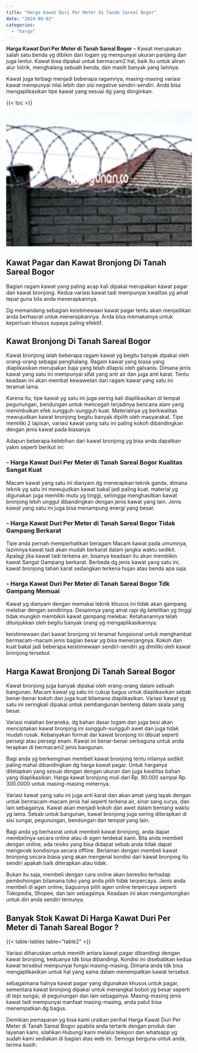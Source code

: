```yaml
---
title: "Harga Kawat Duri Per Meter di Tanah Sareal Bogor"
date: "2024-09-02"
categories: 
  - "harga"
---
```


**Harga Kawat Duri Per Meter di Tanah Sareal Bogor** – Kawat merupakan salah satu benda yg dibikin dari logam yg mempunyai ukuran panjang dan juga lentur. Kawat bisa dipakai untuk bermacam2 hal, baik itu untuk aliran alur listrik, menghalang sebuah benda, dan masih banyak yang lainnya.

Kawat juga terbagi menjadi beberapa ragamnya, masing-masing variasi kawat mempunyai nilai lebih dan sisi negative sendiri-sendiri. Anda bisa mengaplikasikan tipe kawat yang sesuai dg yang diinginkan.

{{< toc >}}

![Harga Kawat Duri Per Meter di Tanah Sareal Bogor](/images/jual-kawat-murah14.png)

## Kawat Pagar dan Kawat Bronjong Di Tanah Sareal Bogor

Bagian ragam kawat yang paling acap kali dipakai merupakan kawat pagar dan kawat bronjong. Kedua variasi kawat tadi mempunyai kwalitas yg amat tepat guna bila anda menerapkannya.

Dg memandang sebagian keistimewaan kawat pagar tentu akan menjadikan anda berhasrat untuk menerapkannya. Anda bisa memakainya untuk keperluan khusus supaya paling efektif.

## Kawat Bronjong Di Tanah Sareal Bogor

Kawat bronjong ialah beberapa ragam kawat yg begitu banyak dipakai oleh orang-orang sebagai penghalang. Ragam kawat yang biasa yang diaplikasikan merupakan baja yang telah dilapisi oleh galvanis. Dimana jenis kawat yang satu ini mempunyai sifat yang anti air dan juga anti karat. Tentu keadaan ini akan membat kewawetan dari ragam kawat yang satu ini teramat lama.

Karena itu, tipe kawat yg satu ini juga sering kali diaplikasikan di tempat pegunungan, bendungan untuk mencegah terjadinya bencana alam yang menimbulkan efek sungguh-sungguh kuat. Materialnya yg berkwalitas mewujudkan kawat bronjong begitu banyak dipilih oleh masyarakat. Tipe memiliki 2 lapisan, variasi kawat yang satu ini paling kokoh dibandingkan dengan jenis kawat pada biasanya.

Adapun beberapa kelebihan dari kawat bronjong yg bisa anda dapatkan yakni seperti berikut ini:

### \- Harga Kawat Duri Per Meter di Tanah Sareal Bogor Kualitas Sangat Kuat

Macam kawat yang satu ini dianyam dg menerapkan teknik ganda, dimana teknik yg satu ini mewujudkan kawat bakal jadi paling kuat. material yg digunakan juga memiliki mutu yg tinggi, sehingga menghasilkan kawat bronjong lebih unggul dibandingkan dengan jenis kawat yang lain. Jenis kawat yang satu ini juga bisa menampung energi yang besar.

### \- Harga Kawat Duri Per Meter di Tanah Sareal Bogor Tidak Gampang Berkarat

Tipe anda pernah memperhatikan beragam Macam kawat pada umumnya, lazimnya kawat tadi akan mudah berkarat dalam jangka waktu sedikit. Apalagi jika kawat tadi terkena air, bisanya keadaan itu akan membikin kawat Sangat Gampang berkarat. Berbeda dg jenis kawat yang satu ini, kawat bronjong tahan karat sedangkan terkena hujan atau benda apa saja.

### \- Harga Kawat Duri Per Meter di Tanah Sareal Bogor Tdk Gampang Memuai

Kawat yg dianyam dengan memakai teknik khusus ini tidak akan gampang melebar dengan sendirinya. Desainnya yang amat rapi dg ketelitian yg tinggi tidak mungkin membikin kawat gampang melebar. Ketahanannya telah ditunjukkan oleh begitu banyak orang yg mengaplikasikannya.

keistimewaan dari kawat bronjong ini teramat fungsional untuk menghambat bermacam-macam jenis bagian besar yg bisa menerjangnya. Kokoh dan kuat bakal jadi beberapa keistimewaan sendiri-sendiri yg dimiliki oleh kawat bronjong tersebut.

## Harga Kawat Bronjong Di Tanah Sareal Bogor

Kawat bronjong juga banyak dipakai oleh orang-orang dalam sebuah bangunan. Macam kawat yg satu ini cukup bagus untuk diaplikasikan sebab benar-benar kokoh dan juga kuat bilamana diaplikasikan. Variasi kawat yg satu ini seringkali dipakai untuk pembangunan benteng dalam skala yang besar.

Variasi malahan beraneka, dg bahan dasar logam dan juga besi akan menciptakan kawat bronjong ini sungguh-sungguh awet dan juga tidak mudah rusak. Kebanyakan format dar kawat bronjong ini dibuat seperti persegi atau persegi enam. Kawat ini benar-benar serbaguna untuk anda terapkan di bermacam2 jenis bangunan.

Bagi anda yg berkeinginan membeli kawat bronjong tentu nilainya sedikit paling mahal dibandingkan dg harga kawat pagar. Untuk harganya ditetapkan yang sesuai dengan dengan ukuran dan juga kwalitas bahan yang diaplikasikan. Harga kawat bronjong muli dari Rp. 90.000 sampai Rp. 300.0000 untuk masing-masing meternya.

Variasi kawat yang satu ini juga anti karat dan akan amat yang layak dengan untuk bermacam-macam jenis hal seperti terkena air, sinar sang surya, dan lain sebagainya. Kawat akan menjadi kokoh dan awet dalam bentang waktu yg lama. Sebab untuk bangunan, kawat bronjong juga sering diterapkan di sisi sungai, pegunungan, bendungan dan tempat yang lain.

Bagi anda yg berhasrat untuk membeli kawat bronjong, anda dapat membelinya secara online atau di agen terdekat kami. Bila anda membeli dengan online, ada resiko yang bisa didapat sebab anda tidak dapat mengecek kondisinya secara offline. Berlainan dengan membeli kawat bronjong secara biasa yang akan mengenal kondisi dari kawat bronjong itu sendiri apakah baik diterapkan atau tidak.

Bukan itu saja, membeli dengan cara online akan beresiko terhadap pembohongan bilamana toko yang anda pilih tidak terpercaya. Jenis anda membeli di agen online, bagusnya pilih agen online terpercaya seperti Tokopedia, Shopee, dan lain sebagainya. Keadaan ini akan menguntungkan untuk diri anda sendiri tentunya.

## Banyak Stok Kawat Di Harga Kawat Duri Per Meter di Tanah Sareal Bogor ?

{{< table-tables table="table2" >}}

Variasi diharuskan untuk memlih antara kawat pagar dibandingi dengan kawat bronjong, keduanya tdk bisa dibandingi. Kondisi ini disebabkan kedua kawat tersebut mempunyai fungsi masing-masing. Dimana anda tdk bisa mengaplikasikan untuk hal yang sama dalam menempatkan kawat tersebut.

sebagaimana halnya kawat pagar yang digunakan khusus untuk pagar, sementara kawat bronjong dipakai untuk menangkal bobot yg besar seperti di tepi sungai, di pegunungan dan lain sebagainya. Masing-masing jenis kawat tadi mempunyai manfaat masing-masing, anda patut bisa menempatkan dg bagus.

Demikian pemaparan yg bisa kami uraikan perihal Harga Kawat Duri Per Meter di Tanah Sareal Bogor apabila anda tertarik dengan produk dan layanan kami, silahkan Hubungi kami melalui telepon dan whatsapp yg sudah kami sediakan di bagian atas web ini. Semoga berguna untuk anda, terima kasih.
